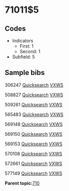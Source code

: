 # 71011$5

## Codes

-   Indicators
    -   First: 1
    -   Second: 1
-   Subfield: 5

## Sample bibs

306247 [Quicksearch](https://search.library.yale.edu/catalog/306247) [VXWS](http://prodorbis.library.yale.edu:7014/vxws/GetHoldingsService?bibId=306247)

508827 [Quicksearch](https://search.library.yale.edu/catalog/508827) [VXWS](http://prodorbis.library.yale.edu:7014/vxws/GetHoldingsService?bibId=508827)

509261 [Quicksearch](https://search.library.yale.edu/catalog/509261) [VXWS](http://prodorbis.library.yale.edu:7014/vxws/GetHoldingsService?bibId=509261)

565483 [Quicksearch](https://search.library.yale.edu/catalog/565483) [VXWS](http://prodorbis.library.yale.edu:7014/vxws/GetHoldingsService?bibId=565483)

569148 [Quicksearch](https://search.library.yale.edu/catalog/569148) [VXWS](http://prodorbis.library.yale.edu:7014/vxws/GetHoldingsService?bibId=569148)

569150 [Quicksearch](https://search.library.yale.edu/catalog/569150) [VXWS](http://prodorbis.library.yale.edu:7014/vxws/GetHoldingsService?bibId=569150)

569153 [Quicksearch](https://search.library.yale.edu/catalog/569153) [VXWS](http://prodorbis.library.yale.edu:7014/vxws/GetHoldingsService?bibId=569153)

570108 [Quicksearch](https://search.library.yale.edu/catalog/570108) [VXWS](http://prodorbis.library.yale.edu:7014/vxws/GetHoldingsService?bibId=570108)

572661 [Quicksearch](https://search.library.yale.edu/catalog/572661) [VXWS](http://prodorbis.library.yale.edu:7014/vxws/GetHoldingsService?bibId=572661)

577149 [Quicksearch](https://search.library.yale.edu/catalog/577149) [VXWS](http://prodorbis.library.yale.edu:7014/vxws/GetHoldingsService?bibId=577149)

**Parent topic:**[710](../../tags/710/710.md)

